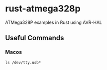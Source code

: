 # rust-atmega328p
ATMega328P examples in Rust using AVR-HAL


## Useful Commands

### Macos
```
ls /dev/tty.usb*
```